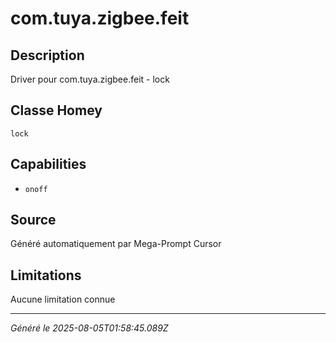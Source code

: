 # com.tuya.zigbee.feit

## Description
Driver pour com.tuya.zigbee.feit - lock

## Classe Homey
`lock`

## Capabilities
- `onoff`

## Source
Généré automatiquement par Mega-Prompt Cursor

## Limitations
Aucune limitation connue

---
*Généré le 2025-08-05T01:58:45.089Z*
